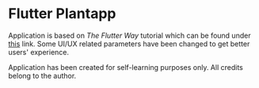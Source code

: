 # Flutter Plantapp

Application is based on _The Flutter Way_ tutorial which can be found under [this](https://www.youtube.com/watch?v=LN668OAUrK4) link. Some UI/UX related parameters have been changed to get better users' experience.

Application has been created for self-learning purposes only. All credits belong to the author.
